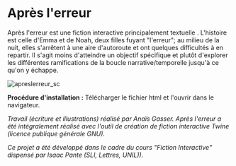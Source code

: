# Après l'erreur

Après l'erreur est une fiction interactive principalement textuelle . L'histoire est celle d'Emma et de Noah, deux filles fuyant "l'erreur"; au milieu de la nuit, elles s'arrêtent à une aire d'autoroute et ont quelques difficultés à en repartir. Il s'agit moins d'atteindre un objectif spécifique et plutôt d'explorer les différentes ramifications de la boucle narrative/temporelle jusqu'à ce qu'on y échappe.

![apreslerreur_sc](https://github.com/user-attachments/assets/b71d5d65-6324-4ba7-bc38-dde95e8e09cf)

**Procédure d'installation :** Télécharger le fichier html et l'ouvrir dans le navigateur.

*Travail (écriture et illustrations) réalisé par Anaïs Gasser. Après l'erreur a été intégralement réalisé avec l'outil de création de fiction interactive Twine (licence publique générale GNU).*

*Ce projet a été développé dans le cadre du cours "Fiction Interactive" dispensé par Isaac Pante (SLI, Lettres, UNIL)).*
